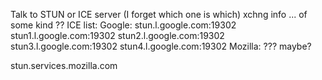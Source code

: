 
Talk to STUN or ICE server (I forget which one is which)
xchng info ... of some kind ??
ICE list:
Google:
stun.l.google.com:19302
stun1.l.google.com:19302
stun2.l.google.com:19302
stun3.l.google.com:19302
stun4.l.google.com:19302
Mozilla: ??? maybe?

stun.services.mozilla.com